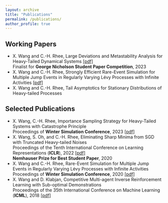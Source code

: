 ```yaml
---
layout: archive
title: "Publications"
permalink: /publications/
author_profile: true
---
```


Working Papers
------

- X. Wang and C.-H. Rhee, Large Deviations and Metastability Analysis for Heavy-Tailed Dynamical Systems [[pdf]](https://arxiv.org/pdf/2307.03479.pdf) <br>
  Finalist for **George Nicholson Student Paper Competition**, 2023
- X. Wang and C.-H. Rhee, Strongly Efficient Rare-Event Simulation for Multiple Jump Events in Regularly Varying Lévy Processes with Infinite Activities [[pdf]](https://joshwang0322.github.io/files/WangRhee23a.pdf)
- X. Wang and C.-H. Rhee, Tail Asymptotics for Stationary Distributions of Heavy-tailed Processes


   
Selected Publications
------

- X. Wang, C.-H. Rhee, Importance Sampling Strategy for Heavy-Tailed Systems with Catastrophe Principle <br>
  Proceedings of **Winter Simulation Conference**, 2023 [[pdf]](https://joshwang0322.github.io/files/WangRhee23b.pdf)
- X. Wang, S. Oh, and C.-H. Rhee, Eliminating Sharp Minima from SGD with Truncated Heavy-tailed Noises <br>
  Proceedings of the Tenth International Conference on Learning Representations (**ICLR**), 2022 [[pdf]](https://openreview.net/pdf?id=B3Nde6lvab)  <br>
  **Nemhauser Prize for Best Student Paper**, 2020
- X. Wang and C.-H. Rhee, Rare-Event Simulation for Multiple Jump Events in Regularly Varying Lévy Processes with Infinite Activities  <br>
  Proceedings of **Winter Simulation Conference**, 2020 [[pdf]](https://informs-sim.org/wsc20papers/034.pdf)
- X. Wang and D. Klabjan, Competitive Multi-agent Inverse Reinforcement Learning with Sub-optimal Demonstrations  <br>
  Proceedings of the 35th International Conference on Machine Learning (**ICML**), 2018 [[pdf]](http://proceedings.mlr.press/v80/wang18d/wang18d.pdf)
